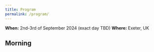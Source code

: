 ```yaml
---
title: Program
permalink: /program/
---
```


**When:** 2nd-3rd of September 2024 (exact day TBD)
**Where:** Exeter, UK

## Morning

